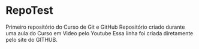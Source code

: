 # RepoTest
Primeiro repositório do Curso de Git e GitHub
Repositório criado durante uma aula do Curso em Video pelo Youtube
Essa linha foi criada diretamente pelo site do GITHUB.
